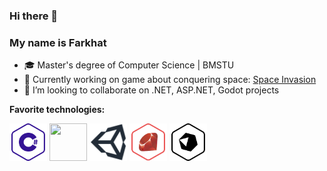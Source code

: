 ### Hi there 👋
### My name is Farkhat

- 🎓 Master's degree of Computer Science | BMSTU
- 🚀 Currently working on game about conquering space: [Space Invasion](https://github.com/NikLalkaGames/galactic-invasion)
- 👯 I’m looking to collaborate on .NET, ASP.NET, Godot projects

<b>Favorite technologies:</b>
<div>
  <p>
    <img align="center" src="https://github.com/Farhinarius/Farhinarius/blob/master/Icons/csharp.svg" width="60" height="60">
    <img align="center" src="https://github.com/Farhinarius/Farhinarius/blob/master/Icons/godot.svg" width="60" height="60">
    <img align="center" src="https://github.com/Farhinarius/Farhinarius/blob/master/Icons/unity-logo.jpg" width="60" height="60">
    <img align="center" src="https://github.com/Farhinarius/Farhinarius/blob/master/Icons/ruby.svg" width="60" height="60">
    <img align="center" src="https://github.com/Farhinarius/Farhinarius/blob/master/Icons/crystal.svg" width="60" height="60">
    <!-- <img align="center" src="https://github.com/Farhinarius/Farhinarius/blob/master/Icons/cpp.svg" width="60" height="60"> 
    <img align="center" src="https://github.com/Farhinarius/Farhinarius/blob/master/Icons/go.svg" width="60" height="60">
    <img align="center" src="https://github.com/Farhinarius/Farhinarius/blob/master/Icons/javascript.svg" width="60" height="60">
    <img align="center" src="https://github.com/Farhinarius/Farhinarius/blob/master/Icons/x86-64-assembly.svg" width="60" height="60"> -->
  </p>
</div>

<!-- [![Farhinarius's github stats](https://github-readme-stats.vercel.app/api?username=farhinarius&count_private=true&show_icons=true&theme=vue&hide=stars,issues)](https://github.com/anuraghazra/github-readme-stats) -->
